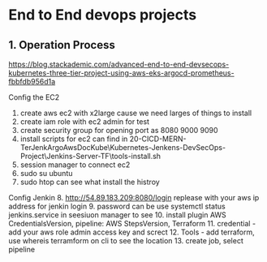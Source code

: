 # End to End devops projects

## 1. Operation Process

<https://blog.stackademic.com/advanced-end-to-end-devsecops-kubernetes-three-tier-project-using-aws-eks-argocd-prometheus-fbbfdb956d1a>

Config the EC2
1. create aws ec2 with x2large cause we need larges of things to install
2. create iam role with ec2 admin for test
3. create security group for opening port as 8080 9000 9090
4. install scripts for ec2 can find in 20-CICD-MERN-TerJenkArgoAwsDocKube\Kubernetes-Jenkens-DevSecOps-Project\Jenkins-Server-TF\tools-install.sh
5. session manager to connect ec2
6. sudo su ubuntu
7. sudo htop can see what install the histroy

Config Jenkin
8. <http://54.89.183.209:8080/login> replease with your aws ip address for jenkin login
9.  password can be use  systemctl status jenkins.service in seesiuon manager to see
10. install plugin AWS CredentialsVersion, pipeline: AWS StepsVersion, Terraform
11. credential - add your aws role admin access key and screct
12. Tools - add terraform, use whereis terramform on cli to see the location
13. create job, select pipeline



